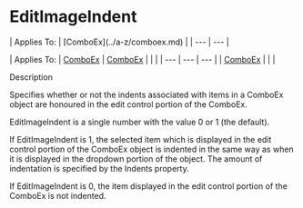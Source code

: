 




<h1 class="heading"><span class="name">EditImageIndent</span></h1>
| Applies To: | [ComboEx](../a-z/comboex.md) |
| --- | ---  |

| Applies To: | [ComboEx](../a-z/comboex.md) | [ComboEx](../a-z/comboex.md) |  |  |
| --- | --- | ---  |
| [ComboEx](../a-z/comboex.md) |  |  |


Description


Specifies whether or not the indents associated with items in a ComboEx object are honoured in the edit control portion of the ComboEx.


EditImageIndent is a single number with the value 0 or 1 (the default).


If EditImageIndent is 1, the selected item which is displayed in the edit control portion of the ComboEx object is indented in the same way as when it is displayed in the dropdown portion of the object. The amount of indentation is specified by the Indents property.


If EditImageIndent is 0, the item displayed in the edit control portion of the ComboEx is not indented.



